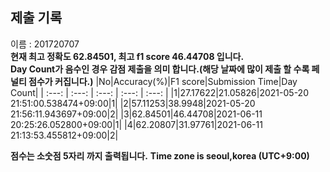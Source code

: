 


  
## 제출 기록  
이름 : 201720707  
**현재 최고 정확도 62.84501, 최고 f1 score 46.44708 입니다.**  
**Day Count가 음수인 경우 감점 제출을 의미 합니다.(해당 날짜에 많이 제출 할 수록 페널티 점수가 커집니다.)**
|No|Accuracy(%)|F1 score|Submission Time|Day Count|
| :---: | :---: | :---: | :---: | :---: |
|1|27.17622|21.05826|2021-05-20 21:51:00.538474+09:00|1|
|2|57.11253|38.9948|2021-05-20 21:56:11.943697+09:00|2|
|3|62.84501|46.44708|2021-06-11 20:25:26.052800+09:00|1|
|4|62.20807|31.97761|2021-06-11 21:13:53.455812+09:00|2|


**점수는 소숫점 5자리 까지 출력됩니다.**
**Time zone is seoul,korea (UTC+9:00)**
